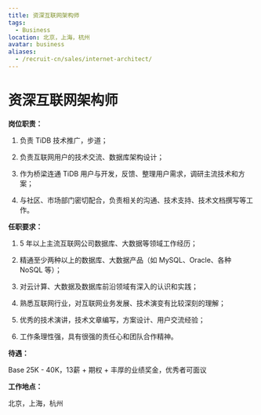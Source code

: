 ```yaml
---
title: 资深互联网架构师
tags:
  - Business
location: 北京，上海，杭州
avatar: business
aliases:
  - /recruit-cn/sales/internet-architect/
---
```


# 资深互联网架构师

**岗位职责：**

1. 负责 TiDB 技术推广，步道；

2. 负责互联网用户的技术交流、数据库架构设计；

3. 作为桥梁连通 TiDB 用户与开发，反馈、整理用户需求，调研主流技术和方案；

4. 与社区、市场部门密切配合，负责相关的沟通、技术支持、技术文档撰写等工作。

**任职要求：**

1. 5 年以上主流互联网公司数据库、大数据等领域工作经历；

2. 精通至少两种以上的数据库、大数据产品（如 MySQL、Oracle、各种 NoSQL 等）；

3. 对云计算、大数据及数据库前沿领域有深入的认识和实践；

4. 熟悉互联网行业，对互联网业务发展、技术演变有比较深刻的理解；

5. 优秀的技术演讲，技术文章编写，方案设计、用户交流经验；

6. 工作条理性强，具有很强的责任心和团队合作精神。

**待遇：**

Base 25K - 40K，13薪 + 期权 + 丰厚的业绩奖金，优秀者可面议

**工作地点：**

北京，上海，杭州
